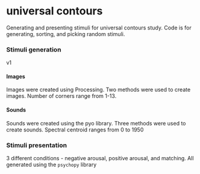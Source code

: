 # universal contours
Generating and presenting stimuli for universal contours study. Code is for generating, sorting, and picking random stimuli. 

### Stimuli generation
v1

#### Images

Images were created using Processing. Two methods were used to create images. Number of corners range from 1-13. 

#### Sounds

Sounds were created using the pyo library. Three methods were used to create sounds. Spectral centroid ranges from 0 to 1950

### Stimuli presentation

3 different conditions - negative arousal, positive arousal, and matching. All generated using the `psychopy` library